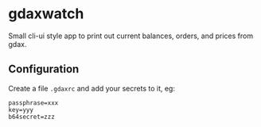 # gdaxwatch

Small cli-ui style app to print out current balances, orders, and prices
from gdax.

## Configuration

Create a file `.gdaxrc` and add your secrets to it, eg:
```
passphrase=xxx
key=yyy
b64secret=zzz
```